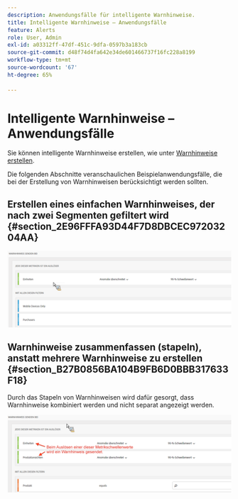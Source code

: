 ```yaml
---
description: Anwendungsfälle für intelligente Warnhinweise.
title: Intelligente Warnhinweise – Anwendungsfälle
feature: Alerts
role: User, Admin
exl-id: a03312ff-47df-451c-9dfa-0597b3a183cb
source-git-commit: d48f74d4fa642e34de601466737f16fc228a8199
workflow-type: tm+mt
source-wordcount: '67'
ht-degree: 65%

---
```


# Intelligente Warnhinweise – Anwendungsfälle

Sie können intelligente Warnhinweise erstellen, wie unter [Warnhinweise erstellen](/help/analyze/analysis-workspace/c-intelligent-alerts/alert-builder.md).

Die folgenden Abschnitte veranschaulichen Beispielanwendungsfälle, die bei der Erstellung von Warnhinweisen berücksichtigt werden sollten.

## Erstellen eines einfachen Warnhinweises, der nach zwei Segmenten gefiltert wird {#section_2E96FFFA93D44F7D8DBCEC97203204AA}

<!-- 

Update screenshots for better readability.

 -->

![](assets/alerts_example1.png)



## Warnhinweise zusammenfassen (stapeln), anstatt mehrere Warnhinweise zu erstellen {#section_B27B0856BA104B9FB6D0BBB317633F18}

Durch das Stapeln von Warnhinweisen wird dafür gesorgt, dass Warnhinweise kombiniert werden und nicht separat angezeigt werden.

![](assets/alerts_example2.png)
